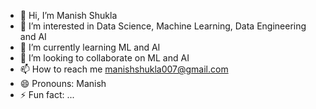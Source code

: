 - 👋 Hi, I’m Manish Shukla
- 👀 I’m interested in Data Science, Machine Learning, Data Engineering and AI
- 🌱 I’m currently learning ML and AI
- 💞️ I’m looking to collaborate on ML and AI
- 📫 How to reach me manishshukla007@gmail.com
- 😄 Pronouns: Manish
- ⚡ Fun fact: ...

<!---
manishshuklaDS007/manishshuklaDS007 is a ✨ special ✨ repository because its `README.md` (this file) appears on your GitHub profile.
You can click the Preview link to take a look at your changes.
--->
